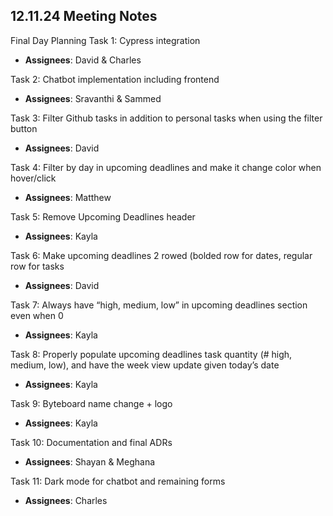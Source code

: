 ## 12.11.24 Meeting Notes

Final Day Planning
Task 1: Cypress integration
- **Assignees**: David & Charles

Task 2: Chatbot implementation including frontend
- **Assignees**: Sravanthi & Sammed

Task 3: Filter Github tasks in addition to personal tasks when using the filter button
- **Assignees**: David

Task 4: Filter by day in upcoming deadlines and make it change color when hover/click
- **Assignees**: Matthew

Task 5: Remove Upcoming Deadlines header
- **Assignees**: Kayla

Task 6: Make upcoming deadlines 2 rowed (bolded row for dates, regular row for tasks
- **Assignees**: David

Task 7: Always have “high, medium, low” in upcoming deadlines section even when 0
- **Assignees**: Kayla

Task 8: Properly populate upcoming deadlines task quantity (# high, medium, low), and have the week view update given today’s date
- **Assignees**: Kayla

Task 9: Byteboard name change + logo
- **Assignees**: Kayla

Task 10: Documentation and final ADRs
- **Assignees**: Shayan & Meghana

Task 11: Dark mode for chatbot and remaining forms
- **Assignees**: Charles

